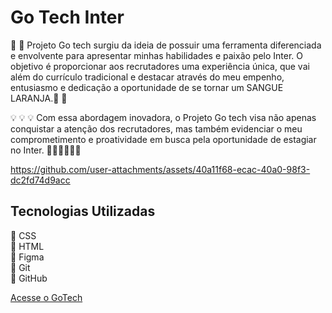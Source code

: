 # Go Tech Inter

🚀 🚀 Projeto Go tech surgiu da ideia de possuir uma ferramenta diferenciada e envolvente para apresentar minhas habilidades e paixão pelo Inter. O objetivo é proporcionar aos recrutadores uma experiência única, que vai além do currículo tradicional e destacar através do meu empenho, entusiasmo e dedicação a oportunidade de se tornar um SANGUE LARANJA.🚀 🚀 

💡 💡 💡 Com essa abordagem inovadora, o Projeto Go tech visa não apenas conquistar a atenção dos recrutadores, mas também evidenciar o meu comprometimento e proatividade em busca pela oportunidade de estagiar no Inter. 👨‍💻👨‍💻👨‍💻 



https://github.com/user-attachments/assets/40a11f68-ecac-40a0-98f3-dc2fd74d9acc


## Tecnologias Utilizadas

🚀 CSS <br>
🚀 HTML <br>
🚀 Figma <br>
🚀 Git <br>
🚀 GitHub

[Acesse o GoTech](https://go-tech-drab.vercel.app/)
